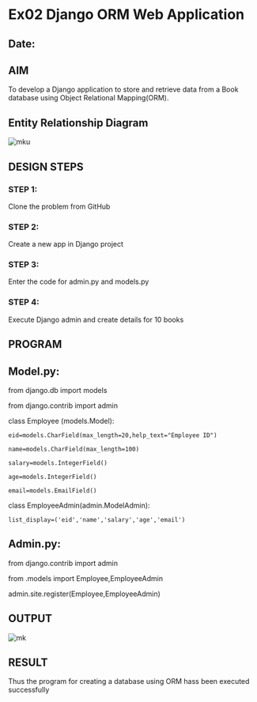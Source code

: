 # Ex02 Django ORM Web Application
## Date: 

## AIM
To develop a Django application to store and retrieve data from a Book database using Object Relational Mapping(ORM).

## Entity Relationship Diagram

![mku](https://github.com/RITHISHlearn/ORM/assets/145446645/c177512c-1f3c-4471-97d9-f5082f79ff9f)
 


## DESIGN STEPS

### STEP 1:
Clone the problem from GitHub

### STEP 2:
Create a new app in Django project 

### STEP 3:
Enter the code for admin.py and models.py

### STEP 4:
Execute Django admin and create details for 10 books

## PROGRAM
## Model.py:


from django.db import models

from django.contrib import admin

class Employee (models.Model):

    eid=models.CharField(max_length=20,help_text="Employee ID")
    
    name=models.CharField(max_length=100)
    
    salary=models.IntegerField()
    
    age=models.IntegerField()
    
    email=models.EmailField()
    
 
class EmployeeAdmin(admin.ModelAdmin):

    list_display=('eid','name','salary','age','email')
    

## Admin.py:


from django.contrib import admin

from .models import Employee,EmployeeAdmin

admin.site.register(Employee,EmployeeAdmin)

 

## OUTPUT

 ![mk](https://github.com/RITHISHlearn/ORM/assets/145446645/44e12460-e709-4853-a9aa-6635986fc7c4)



## RESULT
Thus the program for creating a database using ORM hass been executed successfully

